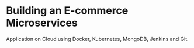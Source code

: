 # Building an E-commerce Microservices
Application on Cloud using Docker, Kubernetes, MongoDB, Jenkins and Git.
